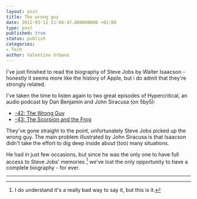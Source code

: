 ```yaml
---
layout: post
title: The wrong guy
date: 2012-03-12 21:04:47.000000000 +01:00
type: post
published: true
status: publish
categories:
- Tech
author: Valentino Urbano 
---
```


I've just finished to read the biography of Steve Jobs  by Walter Isaacson - honestly it seems more like the history of Apple, but i do admit that they're strongly related.

I've taken the time to listen again to two great episodes of Hypercritical, an audio podcast by Dan Benjamin and John Siracusa  (on 5by5):

* [-42: The Wrong Guy][0]
* [-43: The Scorpion and the Frog][1]

They've gone straight to the point, unfortunately Steve Jobs picked up the wrong guy. The main problem illustrated by John Siracusa is that Isaacson didn't take the effort to dig deep inside about (too) many situations.

He had in just few occasions, but since he was the only one to have full access  to Steve Jobs' memories [^1] we've lost the only opportunity to have a complete biography - for ever.

---

  
[^1]: I do understand it's a really bad way to say it, but this is it.


[0]: http://5by5.tv/hypercritical/42
[1]: http://5by5.tv/hypercritical/43